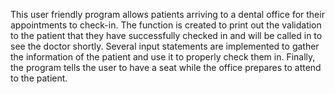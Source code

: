 This user friendly program allows patients arriving to a dental office for their appointments to check-in. 
The function is created to print out the validation to the patient that they have successfully checked in and will be called in to see the doctor shortly.
Several input statements are implemented to gather the information of the patient and use it to properly check them in.
Finally, the program tells the user to have a seat while the office prepares to attend to the patient.
